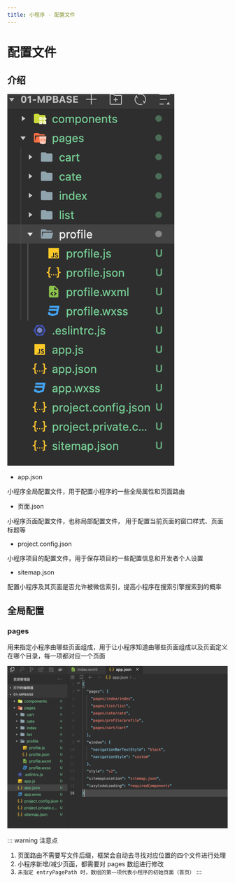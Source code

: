 ```yaml
---
title: 小程序 - 配置文件
---
```


# 配置文件

## 介绍

![介绍](./img/index/index__2024-11-07-20-03-30.png)

- app.json

小程序全局配置文件，用于配置小程序的一些全局属性和页面路由

- 页面.json

小程序页面配置文件，也称局部配置文件， 用于配置当前页面的窗口样式、页面标题等

- project.config.json

小程序项目的配置文件，用于保存项目的一些配置信息和开发者个人设置

- sitemap.json

配置小程序及其页面是否允许被微信索引，提高小程序在搜索引擎搜索到的概率

## 全局配置

### pages

用来指定小程序由哪些页面组成，用于让小程序知道由哪些页面组成以及页面定义在哪个目录，每一项都对应一个页面

![pages](./img/configFile/configFile__2024-11-07-23-52-00.png)

::: warning 注意点

1. 页面路由不需要写文件后缀，框架会自动去寻找对应位置的四个文件进行处理
2. 小程序新增/减少页面，都需要对 pages 数组进行修改
3. `未指定 entryPagePath 时，数组的第一项代表小程序的初始页面（首页）`
:::
